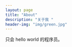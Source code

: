 ```yaml
---
layout: page
title: "About"
description: "关于我 " 
header-img: "img/green.jpg"
---
```


只会 hello world 的程序员。





